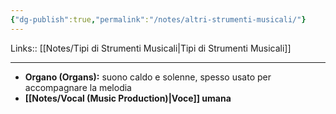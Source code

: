 ```yaml
---
{"dg-publish":true,"permalink":"/notes/altri-strumenti-musicali/"}
---
```


Links:: [[Notes/Tipi di Strumenti Musicali\|Tipi di Strumenti Musicali]]

---
- **Organo (Organs):** suono caldo e solenne, spesso usato per accompagnare la melodia
- **[[Notes/Vocal (Music Production)\|Voce]] umana**




